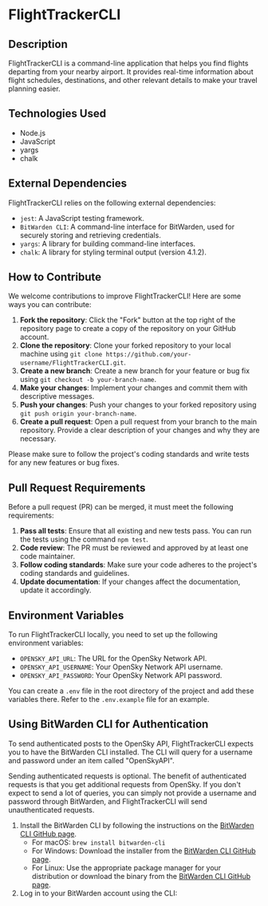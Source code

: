 # FlightTrackerCLI

## Description

FlightTrackerCLI is a command-line application that helps you find flights departing from your nearby airport. It provides real-time information about flight schedules, destinations, and other relevant details to make your travel planning easier.

## Technologies Used

- Node.js
- JavaScript
- yargs
- chalk

## External Dependencies

FlightTrackerCLI relies on the following external dependencies:

- `jest`: A JavaScript testing framework.
- `BitWarden CLI`: A command-line interface for BitWarden, used for securely storing and retrieving credentials.
- `yargs`: A library for building command-line interfaces.
- `chalk`: A library for styling terminal output (version 4.1.2).

## How to Contribute

We welcome contributions to improve FlightTrackerCLI! Here are some ways you can contribute:

1. **Fork the repository**: Click the "Fork" button at the top right of the repository page to create a copy of the repository on your GitHub account.
2. **Clone the repository**: Clone your forked repository to your local machine using `git clone https://github.com/your-username/FlightTrackerCLI.git`.
3. **Create a new branch**: Create a new branch for your feature or bug fix using `git checkout -b your-branch-name`.
4. **Make your changes**: Implement your changes and commit them with descriptive messages.
5. **Push your changes**: Push your changes to your forked repository using `git push origin your-branch-name`.
6. **Create a pull request**: Open a pull request from your branch to the main repository. Provide a clear description of your changes and why they are necessary.

Please make sure to follow the project's coding standards and write tests for any new features or bug fixes.

## Pull Request Requirements

Before a pull request (PR) can be merged, it must meet the following requirements:

1. **Pass all tests**: Ensure that all existing and new tests pass. You can run the tests using the command `npm test`.
2. **Code review**: The PR must be reviewed and approved by at least one code maintainer.
3. **Follow coding standards**: Make sure your code adheres to the project's coding standards and guidelines.
4. **Update documentation**: If your changes affect the documentation, update it accordingly.

## Environment Variables

To run FlightTrackerCLI locally, you need to set up the following environment variables:

- `OPENSKY_API_URL`: The URL for the OpenSky Network API.
- `OPENSKY_API_USERNAME`: Your OpenSky Network API username.
- `OPENSKY_API_PASSWORD`: Your OpenSky Network API password.

You can create a `.env` file in the root directory of the project and add these variables there. Refer to the `.env.example` file for an example.

## Using BitWarden CLI for Authentication

To send authenticated posts to the OpenSky API, FlightTrackerCLI expects you to have the BitWarden CLI installed. The CLI will query for a username and password under an item called "OpenSkyAPI".

Sending authenticated requests is optional. The benefit of authenticated requests is that you get additional requests from OpenSky. If you don't expect to send a lot of queries, you can simply not provide a username and password through BitWarden, and FlightTrackerCLI will send unauthenticated requests.

1. Install the BitWarden CLI by following the instructions on the [BitWarden CLI GitHub page](https://github.com/bitwarden/cli).
   - For macOS: `brew install bitwarden-cli`
   - For Windows: Download the installer from the [BitWarden CLI GitHub page](https://github.com/bitwarden/cli).
   - For Linux: Use the appropriate package manager for your distribution or download the binary from the [BitWarden CLI GitHub page](https://github.com/bitwarden/cli).
2. Log in to your BitWarden account using the CLI:
